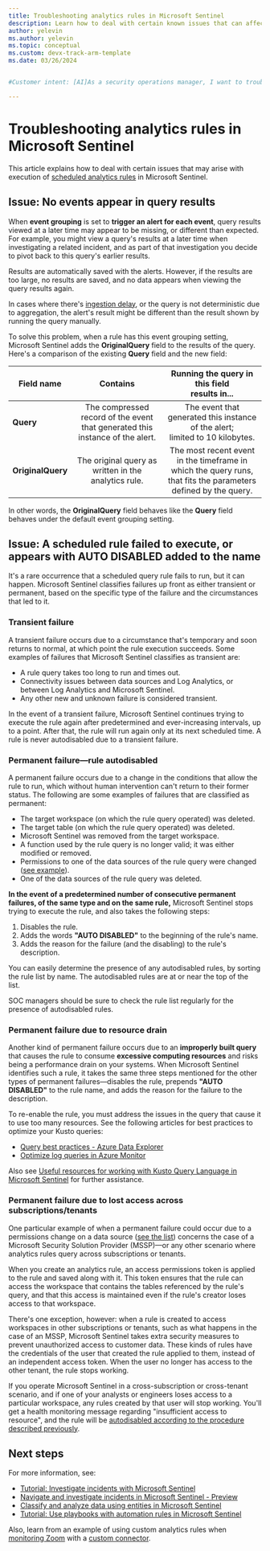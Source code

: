 ```yaml
---
title: Troubleshooting analytics rules in Microsoft Sentinel
description: Learn how to deal with certain known issues that can affect analytics rules, and understand the meaning of AUTO DISABLED.
author: yelevin
ms.author: yelevin
ms.topic: conceptual
ms.custom: devx-track-arm-template
ms.date: 03/26/2024


#Customer intent: [AI]As a security operations manager, I want to troubleshoot and resolve issues with scheduled analytics rules in Microsoft Sentinel so that I can ensure continuous and accurate monitoring of security events.

---
```


# Troubleshooting analytics rules in Microsoft Sentinel

This article explains how to deal with certain issues that may arise with execution of [scheduled analytics rules](detect-threats-custom.md) in Microsoft Sentinel.

## Issue: No events appear in query results

When **event grouping** is set to **trigger an alert for each event**, query results viewed at a later time may appear to be missing, or different than expected. For example, you might view a query's results at a later time when investigating a related incident, and as part of that investigation you decide to pivot back to this query's earlier results.

Results are automatically saved with the alerts. However, if the results are too large, no results are saved, and no data appears when viewing the query results again.

In cases where there's [ingestion delay](ingestion-delay.md), or the query is not deterministic due to aggregation, the alert's result might be different than the result shown by running the query manually.

To solve this problem, when a rule has this event grouping setting, Microsoft Sentinel adds the **OriginalQuery** field to the results of the query. Here's a comparison of the existing **Query** field and the new field:

  | Field name | Contains | Running the query in this field<br>results in... |
  | - | :-: | :-: |
  | **Query** | The compressed record of the event that generated this instance of the alert. | The event that generated this instance of the alert;<br>limited to 10 kilobytes.  |
  | **OriginalQuery** | The original query as written in the analytics&nbsp;rule. | The most recent event in the timeframe in which the query runs, that fits the parameters defined by the query. |

  In other words, the **OriginalQuery** field behaves like the **Query** field behaves under the default event grouping setting.

## Issue: A scheduled rule failed to execute, or appears with AUTO DISABLED added to the name

It's a rare occurrence that a scheduled query rule fails to run, but it can happen. Microsoft Sentinel classifies failures up front as either transient or permanent, based on the specific type of the failure and the circumstances that led to it.

### Transient failure

A transient failure occurs due to a circumstance that's temporary and soon returns to normal, at which point the rule execution succeeds. Some examples of failures that Microsoft Sentinel classifies as transient are:

- A rule query takes too long to run and times out.
- Connectivity issues between data sources and Log Analytics, or between Log Analytics and Microsoft Sentinel.
- Any other new and unknown failure is considered transient.

In the event of a transient failure, Microsoft Sentinel continues trying to execute the rule again after predetermined and ever-increasing intervals, up to a point. After that, the rule will run again only at its next scheduled time. A rule is never autodisabled due to a transient failure.

### Permanent failure&mdash;rule autodisabled

A permanent failure occurs due to a change in the conditions that allow the rule to run, which without human intervention can't return to their former status. The following are some examples of failures that are classified as permanent:

- The target workspace (on which the rule query operated) was deleted.
- The target table (on which the rule query operated) was deleted.
- Microsoft Sentinel was removed from the target workspace.
- A function used by the rule query is no longer valid; it was either modified or removed.
- Permissions to one of the data sources of the rule query were changed ([see example](#permanent-failure-due-to-lost-access-across-subscriptionstenants)).
- One of the data sources of the rule query was deleted.

**In the event of a predetermined number of consecutive permanent failures, of the same type and on the same rule,** Microsoft Sentinel stops trying to execute the rule, and also takes the following steps:

1. Disables the rule.
1. Adds the words **"AUTO DISABLED"** to the beginning of the rule's name.
1. Adds the reason for the failure (and the disabling) to the rule's description.

You can easily determine the presence of any autodisabled rules, by sorting the rule list by name. The autodisabled rules are at or near the top of the list.

SOC managers should be sure to check the rule list regularly for the presence of autodisabled rules.

### Permanent failure due to resource drain

Another kind of permanent failure occurs due to an **improperly built query** that causes the rule to consume **excessive computing resources** and risks being a performance drain on your systems. When Microsoft Sentinel identifies such a rule, it takes the same three steps mentioned for the other types of permanent failures&mdash;disables the rule, prepends **"AUTO DISABLED"** to the rule name, and adds the reason for the failure to the description.

To re-enable the rule, you must address the issues in the query that cause it to use too many resources. See the following articles for best practices to optimize your Kusto queries:

- [Query best practices - Azure Data Explorer](/azure/data-explorer/kusto/query/best-practices)
- [Optimize log queries in Azure Monitor](/azure/azure-monitor/logs/query-optimization)

Also see [Useful resources for working with Kusto Query Language in Microsoft Sentinel](kusto-resources.md) for further assistance.

### Permanent failure due to lost access across subscriptions/tenants

One particular example of when a permanent failure could occur due to a permissions change on a data source ([see the list](#permanent-failurerule-autodisabled)) concerns the case of a Microsoft Security Solution Provider (MSSP)&mdash;or any other scenario where analytics rules query across subscriptions or tenants.

When you create an analytics rule, an access permissions token is applied to the rule and saved along with it. This token ensures that the rule can access the workspace that contains the tables referenced by the rule's query, and that this access is maintained even if the rule's creator loses access to that workspace.

There's one exception, however: when a rule is created to access workspaces in other subscriptions or tenants, such as what happens in the case of an MSSP, Microsoft Sentinel takes extra security measures to prevent unauthorized access to customer data. These kinds of rules have the credentials of the user that created the rule applied to them, instead of an independent access token. When the user no longer has access to the other tenant, the rule stops working.

If you operate Microsoft Sentinel in a cross-subscription or cross-tenant scenario, and if one of your analysts or engineers loses access to a particular workspace, any rules created by that user will stop working. You'll get a health monitoring message regarding "insufficient access to resource", and the rule will be [autodisabled according to the procedure described previously](#permanent-failurerule-autodisabled).

## Next steps

For more information, see:

- [Tutorial: Investigate incidents with Microsoft Sentinel](investigate-cases.md)
- [Navigate and investigate incidents in Microsoft Sentinel - Preview](investigate-incidents.md)
- [Classify and analyze data using entities in Microsoft Sentinel](entities.md)
- [Tutorial: Use playbooks with automation rules in Microsoft Sentinel](tutorial-respond-threats-playbook.md)

Also, learn from an example of using custom analytics rules when [monitoring Zoom](https://techcommunity.microsoft.com/t5/azure-sentinel/monitoring-zoom-with-azure-sentinel/ba-p/1341516) with a [custom connector](create-custom-connector.md).
